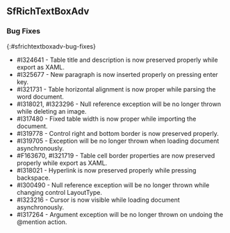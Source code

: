 ## SfRichTextBoxAdv

### Bug Fixes
{:#sfrichtextboxadv-bug-fixes}

* \#I324641 - Table title and description is now preserved properly while export as XAML.
* \#I325677 - New paragraph is now inserted properly on pressing enter key.
* \#I321731 - Table horizontal alignment is now proper while parsing the word document.
* \#I318021, \#I323296 - Null reference exception will be no longer thrown while deleting an image.
* \#I317480 - Fixed table width is now proper while importing the document.
* \#I319778 - Control right and bottom border is now preserved properly.
* \#I319705 - Exception will be no longer thrown when loading document asynchronously.
* \#F163670, \#I321719 - Table cell border properties are now preserved properly while export as XAML.
* \#I318021 - Hyperlink is now preserved properly while pressing backspace.
* \#I300490 - Null reference exception will be no longer thrown while changing control LayoutType.
* \#I323216 - Cursor is now visible while loading document asynchronously.
* \#I317264 - Argument exception will be no longer thrown on undoing the @mention action.
